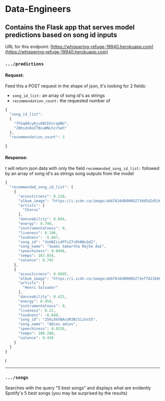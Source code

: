 # Data-Engineers
## Contains the Flask app that serves model predictions based on song id inputs
URL for this endpoint: [https://whispering-refuge-19940.herokuapp.com](https://whispering-refuge-19940.herokuapp.com)
### `.../predictions`
#### Request:
Feed this a POST request in the shape of json, it's 
looking for 2 fields:
 - `song_id_list:` an array of song id's as strings
 - `recommendation_count:` the requested number of 
```js
{
  "song_id_list":
  [
    "7FGq80cy8juXBCD2nrqdWU",
    "20hsdn8oITBsuWNLhzr5eh"
  ],
  "recommendation_count": 3
	
}
```

#### Response:
t will return json data with only the field `recommended_song_id_list:` followed by an array of song id's as strings
song outputs from the model

```js
{
  "recommended_song_id_list": [
    {
      "acousticness": 0.228,
      "album_image": "https://i.scdn.co/image/ab67616d0000b2736d5d2d5364c9ba375163e5ea",
      "artists": [
        "Chorus"
      ],
      "danceability": 0.684,
      "energy": 0.746,
      "instrumentalness": 0,
      "liveness": 0.196,
      "loudness": -5.847,
      "song_id": "3nGNIiz4PTsZ7cRhNNuSd2",
      "song_name": "Swami Samartha Majhe Aai",
      "speechiness": 0.0448,
      "tempo": 107.854,
      "valence": 0.745
    },
    {
      "acousticness": 0.0695,
      "album_image": "https://i.scdn.co/image/ab67616d0000b273ef7d21b6670eb2bad94301d6",
      "artists": [
        "Henri Salvador"
      ],
      "danceability": 0.425,
      "energy": 0.459,
      "instrumentalness": 0,
      "liveness": 0.21,
      "loudness": -6.648,
      "song_id": "25kL0XVBAcUR3Bc5iihs55",
      "song_name": "Adieu adios",
      "speechiness": 0.0326,
      "tempo": 108.288,
      "valence": 0.459
    }
  ]
}
```

I

---

### `.../songs`
Searches with the query "5 best songs" and displays what are evidently Spotify's 5 best songs (you may be surprised by the results)  

